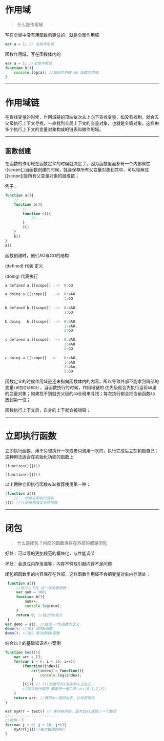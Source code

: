 # 作用域

> 什么是作用域

写在全局中没有用函数包裹住的，就是全局作用域

```js
var a = 1; // 全局作用域
```

函数作用域，写在函数体内的

```js
var a = 1; //全局作用域
function b(){
    console.log(a); //局部作用域 && 函数作用域
}
```

****

# 作用域链

在查找变量的时候，作用域链的顶端依次从上向下查找变量，如没有找到，就会去父级执行上下文寻找，一直找到全局上下文的变量对象，也就是全局对象。这样由多个执行上下文的变量对象构成的链表叫做作用域。

****

## 函数创建

在函数的作用域在函数定义的时候就决定了。因为函数里面都有一个内部属性([scope],)当函数创建的时候，就会保存所有父变量对象到其中，可以理解成[[scope]]是所有父变量对象的层级链；

例子：

```js
function a(){
    // ...
    function b(){
        // ...
        function c(){
            // ...
        }
        c()
    }
    b()
}
a()
```

函数创建时，他们AO与GO的结构

(defined) 代表 定义

(doing) 代表执行

```js
a defined a.[[scope]] -->  0:GO

a doing a.[[scope]]   -->  0:aAO
						   1:GO
                           
b defined b.[[scope]] -->  0:aAO,
                           1:GO,
                               
b doing   b.[[scope]] -->  0:bAO,
                           1:aAO,
                           2:GO,
                               
c defined a.[[scope]] -->  0:bAO,
                           1:aAO
                           2:GO,
                               
c doing a.[[scope]] -->    0:cAO,
                           1:bAO
                           2:aAo,
                           3:GO
```

函数定义的时候作用域链还未指向函数体内的内容，所以导致外部不能拿到局部的变量`(闭包可以解决)`，当函数执行的时候，作用域链的 优先级就会先执行当前`AO`里的变量对象；如果找不到就去父级的`GO`全局来寻找；每次执行都会把当前函数`AO`放到第一位；

函数执行上下文后，自身的上下就会被销毁；

****

# 立即执行函数

立即执行函数，用于只想执行一次或者只调用一次的，执行完成后立刻销毁自己；这种用法适合在初始化功能的函数上

`(function(){}())` 

`(function(){})()`

以上两种立即执行函数w3c推荐使用第一种；

```js
(function a(){
    //.. 你想立即执行语句
}()) //()是用来放实参的传数
```

****

# 闭包

> 什么是闭包？内部的函数保存在外部的都是闭包

好处：可以写的更加规范的模块化，与性能调节

坏处：会造成内存泄漏等，内存不释放引起内存不足问题

闭包把函数里的内容保存在外部，这样函数作用域不会把变量对象内存清处；

```js
 function a(){
     //执行上下文 这一块会被销毁；
     var num = 100; 
     function b(){
         num++;
         console.log(num);
     }
     return b; //抛出的b定义
 }
var demo = a(); //赋值一个b函数的定义
demo(); //101 调用b函数
demo(); //102 再次调用b函数
```

结合以上的基础知识点小案例

```js
function test(){
    var arr = [];
    for(var i = 0; i < 10; i++){
        (function(index){
            arr[index] = function(){
               	console.log(index);
            }
        }(i)) // (i)是循环的i来实参方式进去；
        //每次执行调用 都是独一无二的 arr[0,1,2,3];
    }
    return arr; //再把arr返回出去，让外部保存
}

var myArr = test() // 保存在外部，因为test返回了一个数组
//---------------------
//调用一下
for(var j = 0; j < 10; j++){
    myArr[j]()//每次数组的执行
}
```

